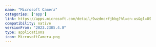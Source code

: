 ```yaml
---
name: "Microsoft Camera"
categories: ['app']
link: https://apps.microsoft.com/detail/9wzdncrfjbbg?hl=en-us&gl=US
compatibility: native
versionFrom: "2023.2305.4.0"
type: applications
icon: MicrosoftCamera.png
---
```


